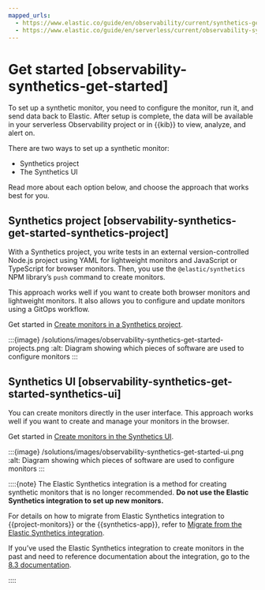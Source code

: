 ```yaml
---
mapped_urls:
  - https://www.elastic.co/guide/en/observability/current/synthetics-get-started.html
  - https://www.elastic.co/guide/en/serverless/current/observability-synthetics-get-started.html
---
```


# Get started [observability-synthetics-get-started]

To set up a synthetic monitor, you need to configure the monitor, run it, and send data back to Elastic. After setup is complete, the data will be available in your serverless Observability project or in {{kib}} to view, analyze, and alert on.

There are two ways to set up a synthetic monitor:

* Synthetics project
* The Synthetics UI

Read more about each option below, and choose the approach that works best for you.


## Synthetics project [observability-synthetics-get-started-synthetics-project]

With a Synthetics project, you write tests in an external version-controlled Node.js project using YAML for lightweight monitors and JavaScript or TypeScript for browser monitors. Then, you use the `@elastic/synthetics` NPM library’s `push` command to create monitors.

This approach works well if you want to create both browser monitors and lightweight monitors. It also allows you to configure and update monitors using a GitOps workflow.

Get started in [Create monitors in a Synthetics project](../../../solutions/observability/apps/create-monitors-with-project-monitors.md).

:::{image} /solutions/images/observability-synthetics-get-started-projects.png
:alt: Diagram showing which pieces of software are used to configure monitors
:::


## Synthetics UI [observability-synthetics-get-started-synthetics-ui]

You can create monitors directly in the user interface. This approach works well if you want to create and manage your monitors in the browser.

Get started in [Create monitors in the Synthetics UI](../../../solutions/observability/apps/create-monitors-in-synthetics-app.md).

:::{image} /solutions/images/observability-synthetics-get-started-ui.png
:alt: Diagram showing which pieces of software are used to configure monitors
:::

::::{note}
The Elastic Synthetics integration is a method for creating synthetic monitors that is no longer recommended. **Do not use the Elastic Synthetics integration to set up new monitors.**

For details on how to migrate from Elastic Synthetics integration to {{project-monitors}} or the {{synthetics-app}}, refer to [Migrate from the Elastic Synthetics integration](../../../solutions/observability/apps/migrate-from-elastic-synthetics-integration.md).

If you’ve used the Elastic Synthetics integration to create monitors in the past and need to reference documentation about the integration, go to the [8.3 documentation](https://www.elastic.co/guide/en/observability/8.3/uptime-set-up.html#uptime-set-up-choose-agent).

::::